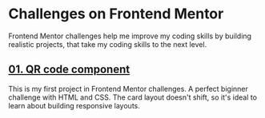 # Challenges on Frontend Mentor

Frontend Mentor challenges help me improve my coding skills by building realistic projects, that take my coding skills to the next level.

## [01. QR code component](https://github.com/kanishkasubash/frontend-mentor-challenges/tree/main/qr-code-component)

This is my first project in Frontend Mentor challenges. A perfect biginner challenge with HTML and CSS. The card layout doesn't shift, so it's ideal to learn about building responsive layouts.
